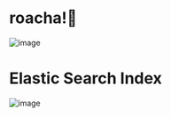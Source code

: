 # roacha!🧤

![image](https://user-images.githubusercontent.com/57784077/132718185-e76715d9-bac2-4282-8064-0753adb4a98e.png)

# Elastic Search Index

![image](https://user-images.githubusercontent.com/57784077/133026930-5f0d2f3d-2446-441b-919a-dd722775c460.png)
